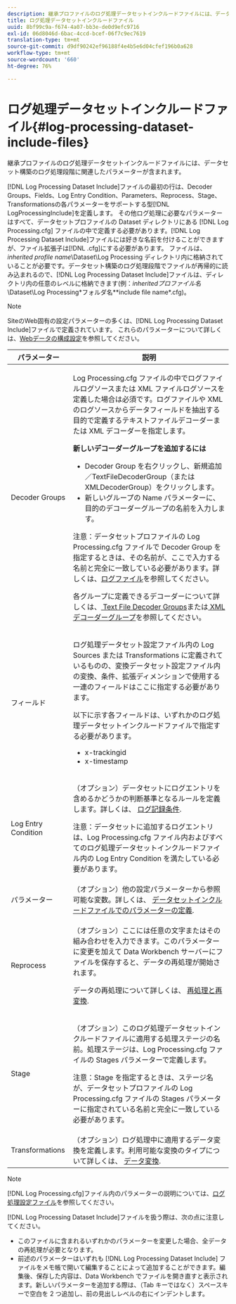 ```yaml
---
description: 継承プロファイルのログ処理データセットインクルードファイルには、データセット構築のログ処理段階に関連したパラメーターが含まれます。
title: ログ処理データセットインクルードファイル
uuid: 8bf99c9a-f674-4a07-bb3e-de0d9efc9716
exl-id: 06d8046d-6bac-4ccd-bcef-06f7c9ec7619
translation-type: tm+mt
source-git-commit: d9df90242ef96188f4e4b5e6d04cfef196b0a628
workflow-type: tm+mt
source-wordcount: '660'
ht-degree: 76%

---
```


# ログ処理データセットインクルードファイル{#log-processing-dataset-include-files}

継承プロファイルのログ処理データセットインクルードファイルには、データセット構築のログ処理段階に関連したパラメーターが含まれます。

[!DNL Log Processing Dataset Include]ファイルの最初の行は、Decoder Groups、Fields、Log Entry Condition、Parameters、Reprocess、Stage、Transformationsの各パラメーターをサポートする型[!DNL LogProcessingInclude]を定義します。 その他ログ処理に必要なパラメーターはすべて、データセットプロファイルの Dataset ディレクトリにある [!DNL Log Processing.cfg] ファイルの中で定義する必要があります。[!DNL Log Processing Dataset Include]ファイルには好きな名前を付けることができますが、ファイル拡張子は[!DNL .cfg]にする必要があります。 ファイルは、*inherited profile name*\Dataset\Log Processing ディレクトリ内に格納されていることが必要です。データセット構築のログ処理段階でファイルが再帰的に読み込まれるので、[!DNL Log Processing Dataset Include]ファイルは、ディレクトリ内の任意のレベルに格納できます(例：*inheritedプロファイル名*\Dataset\Log Processing\*フォルダ名*\*include file name*.cfg)。

>[!NOTE]
>
>SiteのWeb固有の設定パラメーターの多くは、[!DNL Log Processing Dataset Include]ファイルで定義されています。 これらのパラメーターについて詳しくは、[Webデータの構成設定](../../../../../home/c-dataset-const-proc/c-config-web-data/c-config-web-data.md#concept-9a306b65483a484bb3f6f3c1d7e77519)を参照してください。

<table id="table_E2112652CCD443E889A529EEDC4ADF1C"> 
 <thead> 
  <tr> 
   <th colname="col1" class="entry"> パラメーター </th> 
   <th colname="col2" class="entry"> 説明 </th> 
  </tr> 
 </thead>
 <tbody> 
  <tr> 
   <td colname="col1"> Decoder Groups </td> 
   <td colname="col2"> <p><span class="filepath">Log Processing.cfg</span> ファイルの中でログファイルログソースまたは XML ファイルログソースを定義した場合は必須です。ログファイルや XML のログソースからデータフィールドを抽出する目的で定義するテキストファイルデコーダーまたは XML デコーダーを指定します。 </p> <p> <b>新しいデコーダーグループを追加するには</b> 
     <ul id="ul_54087499003C48C8B0AD9660A2F46EA9"> 
      <li id="li_E361861E61D246DDB3964C97CC5187E9"> <span class="uicontrol">Decoder Group</span> を右クリックし、<span class="uicontrol">新規追加</span>／<span class="uicontrol">TextFileDecoderGroup</span>（または <span class="uicontrol">XMLDecoderGroup</span>）をクリックします。 </li> 
      <li id="li_B2D61A0763AD4FEDB619BF9550EF4602"> 新しいグループの Name パラメーターに、目的のデコーダーグループの名前を入力します。 </li> 
     </ul> </p> <p> <p>注意：データセットプロファイルの <span class="filepath">Log Processing.cfg</span> ファイルで Decoder Group を指定するときは、その名前が、ここで入力する名前と完全に一致している必要があります。詳しくは、<a href="../../../../../home/c-dataset-const-proc/c-log-proc-config-file/c-log-sources.md#concept-3d4fb817c057447d90f166b1183b461e">ログファイル</a>を参照してください。 </p> </p> <p> 各グループに定義できるデコーダーについて詳しくは、<a href="../../../../../home/c-dataset-const-proc/c-dataset-inc-files/c-types-dataset-inc-files/c-log-proc-dataset-inc-files/c-text-file-dec-groups.md#concept-0db34988e17c41bfb1797f1d8e78aabd"> Text File Decoder Groups</a>または<a href="../../../../../home/c-dataset-const-proc/c-dataset-inc-files/c-types-dataset-inc-files/c-log-proc-dataset-inc-files/c-xml-dec-grps.md#concept-5eda5ab253724674832f6951e2a0d1c3"> XMLデコーダーグループ</a>を参照してください。 </p> </td> 
  </tr> 
  <tr> 
   <td colname="col1"> フィールド </td> 
   <td colname="col2"> <p><span class="wintitle">ログ処理データセット設定</span>ファイル内の <span class="wintitle">Log Sources</span> または <span class="wintitle">Transformations</span> に定義されているものの、<span class="wintitle">変換データセット設定</span>ファイル内の変換、条件、拡張ディメンションで使用する一連のフィールドはここに指定する必要があります。 </p> <p> 以下に示す各フィールドは、いずれかの<span class="wintitle">ログ処理データセットインクルード</span>ファイルで指定する必要があります。 
     <ul id="ul_D1BB18A80D874C0B9B54DA361698EB30"> 
      <li id="li_7E8B5B697BDA408DBE10D9A63AF295AC"> x-trackingid </li> 
      <li id="li_F5DEE90A596A4A1C86AF874653C4048C"> x-timestamp </li> 
     </ul> </p> </td> 
  </tr> 
  <tr> 
   <td colname="col1"> Log Entry Condition </td> 
   <td colname="col2"> <p>（オプション）データセットにログエントリを含めるかどうかの判断基準となるルールを定義します。詳しくは、 <a href="../../../../../home/c-dataset-const-proc/c-log-proc-config-file/c-info-log-proc-param.md#concept-ecaff95cee4e40bc90f81e099c5fc934"> ログ記録条件</a>. </p> <p> <p>注意：データセットに追加するログエントリは、<span class="wintitle">Log Processing.cfg</span> ファイル内およびすべての<span class="filepath">ログ処理データセットインクルード</span>ファイル内の <span class="wintitle">Log Entry Condition</span> を満たしている必要があります。 </p> </p> </td> 
  </tr> 
  <tr> 
   <td colname="col1"> パラメーター </td> 
   <td colname="col2"> （オプション）他の設定パラメーターから参照可能な変数。詳しくは、 <a href="../../../../../home/c-dataset-const-proc/c-dataset-inc-files/c-def-param-dataset-inc-files/c-def-param-dataset-inc-files.md#concept-5ad06acc8dc44bf2a99643fafdd56b50"> データセットインクルードファイルでのパラメーターの定義</a>. </td> 
  </tr> 
  <tr> 
   <td colname="col1"> Reprocess </td> 
   <td colname="col2"> <p>（オプション）ここには任意の文字またはその組み合わせを入力できます。このパラメーターに変更を加えて Data Workbench サーバーにファイルを保存すると、データの再処理が開始されます。 </p> <p> データの再処理について詳しくは、 <a href="../../../../../home/c-dataset-const-proc/c-reproc-retrans/c-unst-reproc-retrans.md"> 再処理と再変換</a>. </p> </td> 
  </tr> 
  <tr> 
   <td colname="col1"> Stage </td> 
   <td colname="col2"> <p>（オプション）この<span class="wintitle">ログ処理データセットインクルード</span>ファイルに適用する処理ステージの名前。処理ステージは、<span class="filepath">Log Processing.cfg</span> ファイルの Stages パラメーターで定義します。 </p> <p> <p>注意：Stage を指定するときは、ステージ名が、データセットプロファイルの <span class="filepath">Log Processing.cfg</span> ファイルの Stages パラメーターに指定されている名前と完全に一致している必要があります。 </p> </p> </td> 
  </tr> 
  <tr> 
   <td colname="col1"> Transformations </td> 
   <td colname="col2"> （オプション）ログ処理中に適用するデータ変換を定義します。利用可能な変換のタイプについて詳しくは、 <a href="../../../../../home/c-dataset-const-proc/c-data-trans/c-abt-transf.md"> データ変換</a>. </td> 
  </tr> 
 </tbody> 
</table>

>[!NOTE]
>
>[!DNL Log Processing.cfg]ファイル内のパラメーターの説明については、[ログ処理設定ファイル](../../../../../home/c-dataset-const-proc/c-log-proc-config-file/c-abt-log-proc-config-file.md)を参照してください。

[!DNL Log Processing Dataset Include]ファイルを扱う際は、次の点に注意してください。

* このファイルに含まれるいずれかのパラメーターを変更した場合、全データの再処理が必要となります。
* 前述のパラメーターはいずれも [!DNL Log Processing Dataset Include] ファイルをメモ帳で開いて編集することによって追加することができます。編集後、保存した内容は、Data Workbench でファイルを開き直すと表示されます。新しいパラメーターを追加する際は、（Tab キーではなく）スペースキーで空白を 2 つ追加し、前の見出しレベルの右にインデントします。
